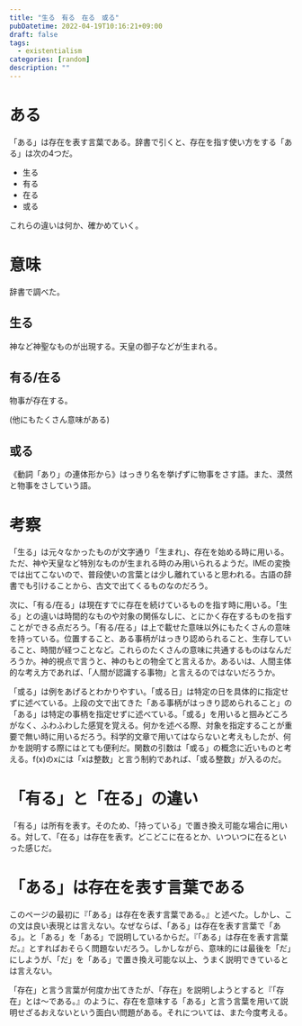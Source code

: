```yaml
---
title: "生る　有る　在る　或る"
pubDatetime: 2022-04-19T10:16:21+09:00
draft: false
tags:
  - existentialism
categories: [random]
description: ""
---
```


# ある

「ある」は存在を表す言葉である。辞書で引くと、存在を指す使い方をする「ある」は次の4つだ。

- 生る
- 有る
- 在る
- 或る

これらの違いは何か、確かめていく。

# 意味

辞書で調べた。

## 生る

神など神聖なものが出現する。天皇の御子などが生まれる。

## 有る/在る

物事が存在する。

(他にもたくさん意味がある)

## 或る

《動詞「あり」の連体形から》はっきり名を挙げずに物事をさす語。また、漠然と物事をさしていう語。

# 考察

「生る」は元々なかったものが文字通り「生まれ」、存在を始める時に用いる。ただ、神や天皇など特別なものが生まれる時のみ用いられるようだ。IMEの変換では出てこないので、普段使いの言葉とは少し離れていると思われる。古語の辞書でも引けることから、古文で出てくるものなのだろう。

次に、「有る/在る」は現在すでに存在を続けているものを指す時に用いる。「生る」との違いは時間的なものや対象の関係なしに、とにかく存在するものを指すことができる点だろう。「有る/在る」は上で載せた意味以外にもたくさんの意味を持っている。位置すること、ある事柄がはっきり認められること、生存していること、時間が経つことなど。これらのたくさんの意味に共通するものはなんだろうか。神的視点で言うと、神のもとの物全てと言えるか。あるいは、人間主体的な考え方であれば、「人間が認識する事物」と言えるのではないだろうか。

「或る」は例をあげるとわかりやすい。「或る日」は特定の日を具体的に指定せずに述べている。上段の文で出てきた「ある事柄がはっきり認められること」の「ある」は特定の事柄を指定せずに述べている。「或る」を用いると掴みどころがなく、ふわふわした感覚を覚える。何かを述べる際、対象を指定することが重要で無い時に用いるだろう。科学的文章で用いてはならないと考えもしたが、何かを説明する際にはとても便利だ。関数の引数は「或る」の概念に近いものと考える。f(x)のxには「xは整数」と言う制約であれば、「或る整数」が入るのだ。

# 「有る」と「在る」の違い

「有る」は所有を表す。そのため、「持っている」で置き換え可能な場合に用いる。対して、「在る」は存在を表す。どこどこに在るとか、いついつに在るといった感じだ。

# 「ある」は存在を表す言葉である

このページの最初に『「ある」は存在を表す言葉である。』と述べた。しかし、この文は良い表現とは言えない。なぜならば、「ある」は存在を表す言葉で「ある」。と「ある」を「ある」で説明しているからだ。『「ある」は存在を表す言葉だ。』とすればおそらく問題ないだろう。しかしながら、意味的には最後を「だ」にしようが、「だ」を「ある」で置き換え可能な以上、うまく説明できているとは言えない。

「存在」と言う言葉が何度か出てきたが、「存在」を説明しようとすると『「存在」とは〜である。』のように、存在を意味する「ある」と言う言葉を用いて説明せざるおえないという面白い問題がある。それについては、また今度考える。
